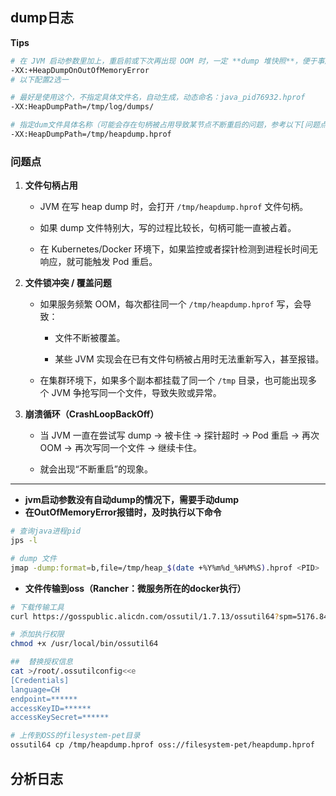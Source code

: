 ## dump日志

**Tips**
```bash
# 在 JVM 启动参数里加上，重启前或下次再出现 OOM 时，一定 **dump 堆快照**，便于事后分析
-XX:+HeapDumpOnOutOfMemoryError
# 以下配置2选一

# 最好是使用这个，不指定具体文件名，自动生成，动态命名：java_pid76932.hprof
-XX:HeapDumpPath=/tmp/log/dumps/

# 指定dum文件具体名称（可能会存在句柄被占用导致某节点不断重启的问题，参考以下[问题点]）
-XX:HeapDumpPath=/tmp/heapdump.hprof

```

### 问题点

1. **文件句柄占用** 
    
    - JVM 在写 heap dump 时，会打开 `/tmp/heapdump.hprof` 文件句柄。
        
    - 如果 dump 文件特别大，写的过程比较长，句柄可能一直被占着。
        
    - 在 Kubernetes/Docker 环境下，如果监控或者探针检测到进程长时间无响应，就可能触发 Pod 重启。
        
2. **文件锁冲突 / 覆盖问题**
    
    - 如果服务频繁 OOM，每次都往同一个 `/tmp/heapdump.hprof` 写，会导致：
        
        - 文件不断被覆盖。
            
        - 某些 JVM 实现会在已有文件句柄被占用时无法重新写入，甚至报错。
            
    - 在集群环境下，如果多个副本都挂载了同一个 `/tmp` 目录，也可能出现多个 JVM 争抢写同一个文件，导致失败或异常。
        
3. **崩溃循环（CrashLoopBackOff）**
    
    - 当 JVM 一直在尝试写 dump → 被卡住 → 探针超时 → Pod 重启 → 再次 OOM → 再次写同一个文件 → 继续卡住。
        
    - 就会出现“不断重启”的现象。

--- 

- **jvm启动参数没有自动dump的情况下，需要手动dump**
- **在OutOfMemoryError报错时，及时执行以下命令**
``` bash 
# 查询java进程pid
jps -l 

# dump 文件
jmap -dump:format=b,file=/tmp/heap_$(date +%Y%m%d_%H%M%S).hprof <PID>

```

- **文件传输到oss（Rancher：微服务所在的docker执行）** 
``` bash
# 下载传输工具
curl https://gosspublic.alicdn.com/ossutil/1.7.13/ossutil64?spm=5176.8466032.services.dutil-linux64.19931450VCDPki -o /usr/local/bin/ossutil64
``` 

``` bash 
# 添加执行权限
chmod +x /usr/local/bin/ossutil64
``` 

``` bash 
##  替换授权信息
cat >/root/.ossutilconfig<<e
[Credentials]
language=CH
endpoint=******
accessKeyID=******
accessKeySecret=******
``` 

``` bash
# 上传到OSS的filesystem-pet目录
ossutil64 cp /tmp/heapdump.hprof oss://filesystem-pet/heapdump.hprof
``` 


## 分析日志


